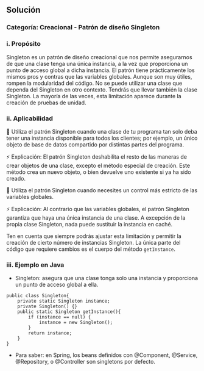 ## Solución

### Categoría: Creacional - Patrón de diseño Singleton 

### i. Propósito

Singleton es un patrón de diseño creacional que nos permite asegurarnos de que una clase tenga una única instancia, a la vez que proporciona un punto de acceso global a dicha instancia.
El patrón tiene prácticamente los mismos pros y contras que las variables globales. Aunque son muy útiles, rompen la modularidad del código.
No se puede utilizar una clase que dependa del Singleton en otro contexto. Tendrás que llevar también la clase Singleton. La mayoría de las veces, esta limitación aparece durante la creación de pruebas de unidad.

### ii. Aplicabilidad

:lady_beetle: Utiliza el patrón Singleton cuando una clase de tu programa tan solo deba tener una instancia disponible para todos los clientes; por ejemplo, un único objeto de base de datos compartido por distintas partes del programa.

:zap: Explicación: El patrón Singleton deshabilita el resto de las maneras de crear objetos de una clase, excepto el método especial de creación. Este método crea un nuevo objeto, o bien devuelve uno existente si ya ha sido creado.

:lady_beetle: Utiliza el patrón Singleton cuando necesites un control más estricto de las variables globales.

:zap: Explicación: Al contrario que las variables globales, el patrón Singleton garantiza que haya una única instancia de una clase. A excepción de la propia clase Singleton, nada puede sustituir la instancia en caché.

Ten en cuenta que siempre podrás ajustar esta limitación y permitir la creación de cierto número de instancias Singleton. La única parte del código que requiere cambios es el cuerpo del método ```getInstance```.

### iii. Ejemplo en Java

- Singleton: asegura que una clase tonga solo una instancia y proporciona un punto de acceso global a ella.

```
public class Singleton{
    private static Singleton instance;
    private Singleton() {}
    public static Singleton getInstance(){
        if (instance == null) {
            instance = new Singleton();
        }
        return instance;
    }
}

```

- Para saber: en Spring, los beans definidos con @Component, @Service, @Repository, o @Controller son singletons por defecto.

